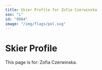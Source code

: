 ```yaml
---
title: Skier Profile for Zofia Czerwinska
sex: "L"
id: "9984"
image: "/img/flags/pol.svg" 
---
```


# Skier Profile

This page is for: Zofia Czerwinska.
    